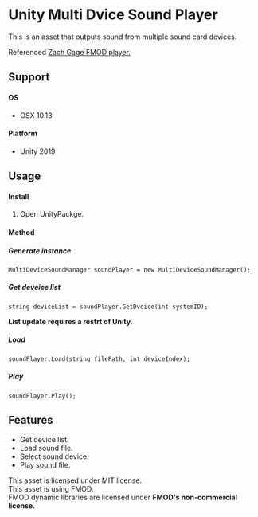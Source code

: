 
# Unity Multi Dvice Sound Player

This is an asset that outputs sound from multiple sound card devices.  

Referenced [Zach Gage FMOD player.](http://forum.openframeworks.cc/t/multi-device-targeting-with-fmod/951)

## Support

#### OS
- OSX 10.13

#### Platform
- Unity 2019


## Usage

#### Install
1. Open UnityPackge.


#### Method

##### Generate instance

`MultiDeviceSoundManager soundPlayer = new MultiDeviceSoundManager();`

##### Get deveice list

`string deviceList = soundPlayer.GetDveice(int systemID);`	

**List update requires a restrt of Unity.**

##### Load
	
`soundPlayer.Load(string filePath, int deviceIndex);`

##### Play

`soundPlayer.Play();`


## Features

- Get device list.
- Load sound file.
- Select sound device.
- Play sound file.

This asset is licensed under MIT license.  
This asset is using FMOD.  
FMOD dynamic libraries are licensed under **FMOD's non-commercial license.**
